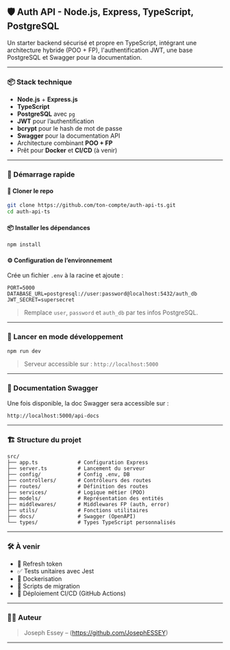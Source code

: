 ## 🛡️ Auth API - Node.js, Express, TypeScript, PostgreSQL

Un starter backend sécurisé et propre en TypeScript, intégrant une architecture hybride (POO + FP), l'authentification JWT, une base PostgreSQL et Swagger pour la documentation.

---

### 📦 Stack technique

* **Node.js** + **Express.js**
* **TypeScript**
* **PostgreSQL** avec `pg`
* **JWT** pour l’authentification
* **bcrypt** pour le hash de mot de passe
* **Swagger** pour la documentation API
* Architecture combinant **POO + FP**
* Prêt pour **Docker** et **CI/CD** (à venir)

---

### 🚀 Démarrage rapide

#### 📁 Cloner le repo

```bash
git clone https://github.com/ton-compte/auth-api-ts.git
cd auth-api-ts
```

#### 📦 Installer les dépendances

```bash
npm install
```

#### ⚙️ Configuration de l’environnement

Crée un fichier `.env` à la racine et ajoute :

```env
PORT=5000
DATABASE_URL=postgresql://user:password@localhost:5432/auth_db
JWT_SECRET=supersecret
```

> Remplace `user`, `password` et `auth_db` par tes infos PostgreSQL.

---

### 🧪 Lancer en mode développement

```bash
npm run dev
```

> Serveur accessible sur : `http://localhost:5000`

---

### 📖 Documentation Swagger

Une fois disponible, la doc Swagger sera accessible sur :

```
http://localhost:5000/api-docs
```

---

### 🏗️ Structure du projet

```
src/
├── app.ts             # Configuration Express
├── server.ts          # Lancement du serveur
├── config/            # Config .env, DB
├── controllers/       # Contrôleurs des routes
├── routes/            # Définition des routes
├── services/          # Logique métier (POO)
├── models/            # Représentation des entités
├── middlewares/       # Middlewares FP (auth, error)
├── utils/             # Fonctions utilitaires
├── docs/              # Swagger (OpenAPI)
└── types/             # Types TypeScript personnalisés
```

---

### 🛠️ À venir

* 🔐 Refresh token
* ✅ Tests unitaires avec Jest
* 🐳 Dockerisation
* 📄 Scripts de migration
* 🚀 Déploiement CI/CD (GitHub Actions)

---

### 👨‍💻 Auteur

> Joseph Essey – (https://github.com/JosephESSEY)

---
